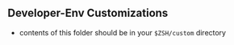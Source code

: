 ## Developer-Env Customizations

- contents of this folder should be in your `$ZSH/custom` directory
